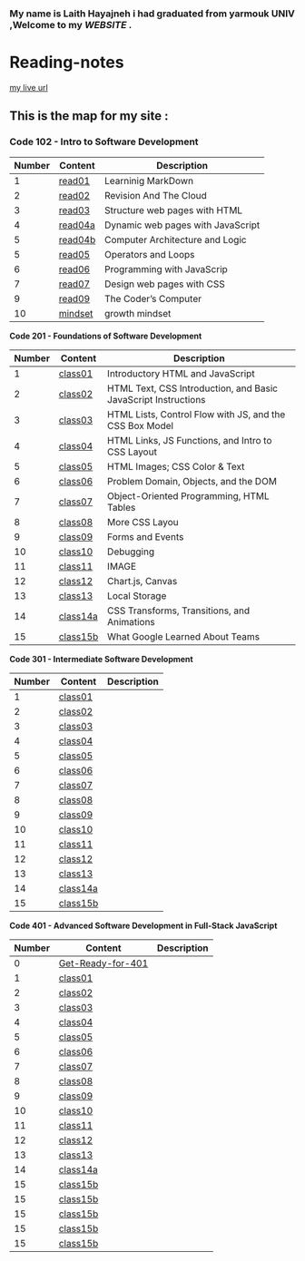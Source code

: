 ### My name is Laith Hayajneh i had graduated from yarmouk UNIV ,Welcome to my *WEBSITE* .
# **Reading-notes**


[my live url](https://laith-hayajneh.github.io/reading-notes/)

## This is the map for my site :

### Code 102 - Intro to Software Development

|Number | Content |Description|
|-------|---------|---------------|
|1|[read01](read01)|Learninig MarkDown|
|2|[read02](read02)|Revision And The Cloud|
|3|[read03](read03)|Structure web pages with HTML|
|4|[read04a](read04a)|Dynamic web pages with JavaScript|
|5|[read04b](read04b)|Computer Architecture and Logic|
|5|[read05](read05)|Operators and Loops|
|6|[read06](read06)|Programming with JavaScrip|
|7|[read07](read07)|Design web pages with CSS|
|9|[read09](read09)|The Coder’s Computer|
|10|[mindset](mindset.md)|growth mindset|

**Code 201 - Foundations of Software Development**



|Number | Content |Description|
|-------|---------|-----------|
|1|[class01](201/class-01)|Introductory HTML and JavaScript|
|2|[class02](201/class-02)|HTML Text, CSS Introduction, and Basic JavaScript Instructions|
|3|[class03](201/class-03)|HTML Lists, Control Flow with JS, and the CSS Box Model|
|4|[class04](201/class-04)|HTML Links, JS Functions, and Intro to CSS Layout |
|5|[class05](201/class-05)| HTML Images; CSS Color & Text|
|6|[class06](201/class-06)|Problem Domain, Objects, and the DOM|
|7|[class07](201/class-07)|Object-Oriented Programming, HTML Tables|
|8|[class08](201/class-08)|More CSS Layou|
|9|[class09](201/class-09)|Forms and Events|
|10|[class10](201/class-10)|Debugging|
|11|[class11](201/class-11)|IMAGE|
|12|[class12](201/class-12)| Chart.js, Canvas|
|13|[class13](201/class-13)|Local Storage|
|14|[class14a](201/class-14)| CSS Transforms, Transitions, and Animations|
|15|[class15b](201/class-15)|What Google Learned About Teams|

**Code 301 - Intermediate Software Development**



|Number | Content |Description|
|-------|---------|-----------|
|1|[class01](301/class-01)| |
|2|[class02](301/class-02)| |
|3|[class03](301/class-03)| |
|4|[class04](301/class-04)|  |
|5|[class05](301/class-05)| |
|6|[class06](301/class-06)| |
|7|[class07](301/class-07)| |
|8|[class08](301/class-08)| |
|9|[class09](301/class-09)|  |
|10|[class10](301/class-10)| |
|11|[class11](301/class-11)| |
|12|[class12](301/class-12)|  |
|13|[class13](301/class-13)| |
|14|[class14a](301/class-14)|  |
|15|[class15b](301/class-15)| |


**Code 401 - Advanced Software Development in Full-Stack JavaScript**


|Number | Content |Description|
|-------|---------|-----------|
|0|[Get-Ready-for-401](401/get-Ready-for-401)| |
|1|[class01](401/class-01)| |
|2|[class02](401/class-02)| |
|3|[class03](401/class-03)| |
|4|[class04](401/class-04)|  |
|5|[class05](401/class-05)| |
|6|[class06](401/class-06)| |
|7|[class07](401/class-07)| |
|8|[class08](401/class-08)| |
|9|[class09](401/class-09)|  |
|10|[class10](401/class-10)| |
|11|[class11](401/class-11)| |
|12|[class12](401/class-12)|  |
|13|[class13](401/class-13)| |
|14|[class14a](401/class-14)|  |
|15|[class15b](401/class-15)| |
|15|[class15b](401/class-16)| |
|15|[class15b](401/class-17)| |
|15|[class15b](401/class-18)| |
|15|[class15b](401/class-19)| |

